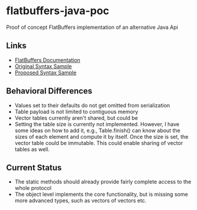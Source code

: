 # flatbuffers-java-poc
Proof of concept FlatBuffers implementation of an alternative Java Api

## Links
* [FlatBuffers Documentation](https://github.com/google/flatbuffers)
* [Original Syntax Sample](https://github.com/ennerf/flatbuffers-java-poc/blob/master/src/test/java/org/enner/flatbuffers/validation/GoogleTestData.java)
* [Proposed Syntax Sample](https://github.com/ennerf/flatbuffers-java-poc/blob/master/src/test/java/org/enner/flatbuffers/validation/PocTestData.java)

## Behavioral Differences
* Values set to their defaults do not get omitted from serialization
* Table payload is not limited to contiguous memory
* Vector tables currently aren't shared, but could be
* Setting the table size is currently not implemented. However, I have some ideas on how to add it, e.g., Table.finish() can know about the sizes of each element and compute it by itself. Once the size is set, the vector table could be immutable. This could enable sharing of vector tables as well.

## Current Status
* The static methods should already provide fairly complete access to the whole protocol
* The object level implements the core functionality, but is missing some more advanced types, such as vectors of vectors etc.